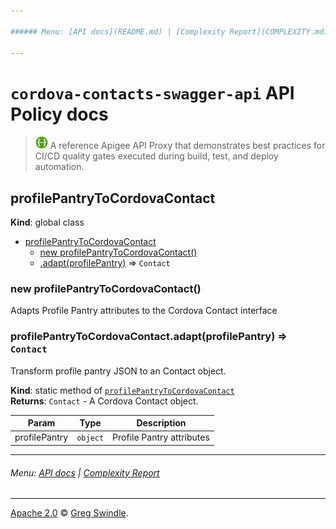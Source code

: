 ```yaml
---

###### Menu: [API docs](README.md) | [Complexity Report](COMPLEXITY.md)

---
```


# `cordova-contacts-swagger-api` API Policy docs
> [![Swagger Logo][swagger-logo-20-img]][swagger-io-url] A reference Apigee API Proxy that demonstrates best practices for CI/CD quality gates executed during build, test, and deploy automation.

<a name="profilePantryToCordovaContact"></a>

## profilePantryToCordovaContact
**Kind**: global class  

* [profilePantryToCordovaContact](#profilePantryToCordovaContact)
    * [new profilePantryToCordovaContact()](#new_profilePantryToCordovaContact_new)
    * [.adapt(profilePantry)](#profilePantryToCordovaContact.adapt) ⇒ <code>Contact</code>

<a name="new_profilePantryToCordovaContact_new"></a>

### new profilePantryToCordovaContact()
Adapts Profile Pantry attributes to the Cordova Contact interface

<a name="profilePantryToCordovaContact.adapt"></a>

### profilePantryToCordovaContact.adapt(profilePantry) ⇒ <code>Contact</code>
Transform profile pantry JSON to an Contact object.

**Kind**: static method of [<code>profilePantryToCordovaContact</code>](#profilePantryToCordovaContact)  
**Returns**: <code>Contact</code> - A Cordova Contact object.  

| Param | Type | Description |
| --- | --- | --- |
| profilePantry | <code>object</code> | Profile Pantry attributes |


---

###### Menu: [API docs](README.md) | [Complexity Report](COMPLEXITY.md)

---
[Apache 2.0][license-url] :copyright: [Greg Swindle][author-url].

[author-url]: https://github.com/gregswindle
[bithound-dep-img]: https://www.bithound.io/github/gregswindle/cordova-contacts-swagger-api/badges/dependencies.svg
[bithound-dep-url]: https://www.bithound.io/github/gregswindle/cordova-contacts-swagger-api/master/dependencies/npm
[bithound-dev-dep-img]: https://www.bithound.io/github/gregswindle/cordova-contacts-swagger-api/badges/devDependencies.svg
[bithound-dev-dep-url]: https://www.bithound.io/github/gregswindle/cordova-contacts-swagger-api/master/dependencies/npm
[codacy-img]: https://api.codacy.com/project/badge/Grade/554fe390431b455a87ba6acde3ff2989?style=flat-square
[codacy-url]: https://www.codacy.com/app/greg_7/cordova-contacts-swagger-api?utm_source=github.com&amp;utm_medium=referral&amp;utm_content=gregswindle/cordova-contacts-swagger-api&amp;utm_campaign=Badge_Grade
[code-of-conduct-url]: ./.github/CODE_OF_CONDUCT.md
[coveralls-img]: https://coveralls.io/repos/github/gregswindle/cordova-contacts-swagger-api/badge.svg?branch=master
[coveralls-url]: https://coveralls.io/github/gregswindle/cordova-contacts-swagger-api?branch=master
[eslint-dev-env-url]: http://eslint.org/docs/developer-guide/development-environment
[greenkeeper-img]: https://badges.greenkeeper.io/gregswindle/cordova-contacts-swagger-api.svg?style=flat-square
[greenkeeper-url]: https://greenkeeper.io/
[inch-ci-img]: http://inch-ci.org/github/gregswindle/cordova-contacts-swagger-api.svg?branch=master
[inch-ci-url]: http://inch-ci.org/github/gregswindle/cordova-contacts-swagger-api
[issues-new-url]: https://github.com/gregswindle/cordova-contacts-swagger-api/issues/new
[issues-url]: https://github.com/gregswindle/cordova-contacts-swagger-api/issues
[license-image]: https://img.shields.io/badge/License-Apache%202.0-blue.svg?style=flat-square
[license-url]: ./LICENSE
[nsp-img]: https://nodesecurity.io/orgs/gregswindle/projects/a3912719-529f-457f-9ff6-53fa70d8f475/badge
[nsp-url]: https://nodesecurity.io/orgs/gregswindle/projects/a3912719-529f-457f-9ff6-53fa70d8f475
[pr-url]: https://github.com/gregswindle/cordova-contacts-swagger-api/pulls
[readme-score-img]: http://readme-score-api.herokuapp.com/score.svg?url=https://github.com/gregswindle/cordova-contacts-swagger-api
[readme-score-url]: http://clayallsopp.github.io/readme-score?url=https://github.com/gregswindle/cordova-contacts-swagger-api
[rule-plural-paths-url]: ./docs/rules/require-plural-paths.md
[rules-backlog-wiki-url]: https://github.com/gregswindle/cordova-contacts-swagger-api/wiki/Rules-backlog
[stackshare-img]: https://img.shields.io/badge/tech-stack-0690fa.svg?style=flat
[stackshare-url]: https://stackshare.io/gregswindle/cordova-contacts-swagger-api
[swagger-io-url]: http://swagger.io
[swagger-logo-20-img]: ../.github/assets/img/swagger-logo-20.png
[travis-ci-img]: https://travis-ci.org/gregswindle/cordova-contacts-swagger-api.svg?branch=master&style=flat-square
[travis-ci-url]:  https://travis-ci.org/gregswindle/cordova-contacts-swagger-api
